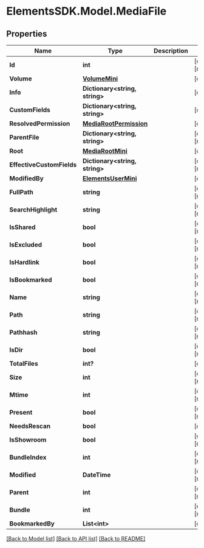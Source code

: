 # ElementsSDK.Model.MediaFile

## Properties

Name | Type | Description | Notes
------------ | ------------- | ------------- | -------------
**Id** | **int** |  | [optional] [readonly] 
**Volume** | [**VolumeMini**](VolumeMini.md) |  | [optional] 
**Info** | **Dictionary&lt;string, string&gt;** |  | [optional] 
**CustomFields** | **Dictionary&lt;string, string&gt;** |  | [optional] 
**ResolvedPermission** | [**MediaRootPermission**](MediaRootPermission.md) |  | [optional] 
**ParentFile** | **Dictionary&lt;string, string&gt;** |  | [optional] [readonly] 
**Root** | [**MediaRootMini**](MediaRootMini.md) |  | [optional] 
**EffectiveCustomFields** | **Dictionary&lt;string, string&gt;** |  | [optional] [readonly] 
**ModifiedBy** | [**ElementsUserMini**](ElementsUserMini.md) |  | [optional] 
**FullPath** | **string** |  | [optional] [readonly] 
**SearchHighlight** | **string** |  | [optional] [readonly] 
**IsShared** | **bool** |  | [optional] [readonly] 
**IsExcluded** | **bool** |  | [optional] [readonly] 
**IsHardlink** | **bool** |  | [optional] [readonly] 
**IsBookmarked** | **bool** |  | [optional] [readonly] 
**Name** | **string** |  | [optional] [readonly] 
**Path** | **string** |  | [optional] [readonly] 
**Pathhash** | **string** |  | [optional] [readonly] 
**IsDir** | **bool** |  | [optional] [readonly] 
**TotalFiles** | **int?** |  | [optional] 
**Size** | **int** |  | [optional] [readonly] 
**Mtime** | **int** |  | [optional] [readonly] 
**Present** | **bool** |  | [optional] [readonly] 
**NeedsRescan** | **bool** |  | [optional] 
**IsShowroom** | **bool** |  | [optional] [readonly] 
**BundleIndex** | **int** |  | [optional] [readonly] 
**Modified** | **DateTime** |  | [optional] [readonly] 
**Parent** | **int** |  | [optional] [readonly] 
**Bundle** | **int** |  | [optional] [readonly] 
**BookmarkedBy** | **List&lt;int&gt;** |  | [optional] 

[[Back to Model list]](../#documentation-for-models) [[Back to API list]](../#documentation-for-api-endpoints) [[Back to README]](../)


